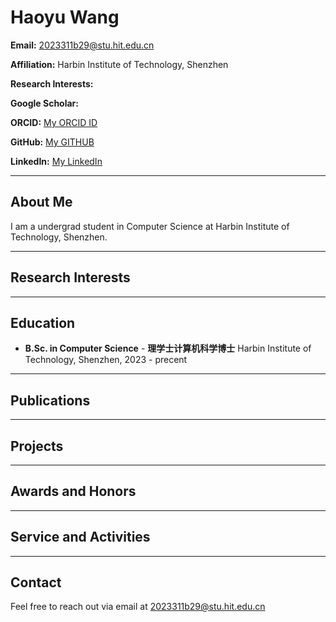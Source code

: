 # Haoyu Wang


**Email:** [2023311b29@stu.hit.edu.cn](mailto:2023311b29@stu.hit.edu.cn)  

**Affiliation:** Harbin Institute of Technology, Shenzhen 

**Research Interests:**  

**Google Scholar:** []()

**ORCID:** [My ORCID ID]()

**GitHub:** [My GITHUB]([https://github.com/SakuraHana01])

**LinkedIn:** [My LinkedIn]()

---

## About Me

I am a undergrad student in Computer Science at Harbin Institute of Technology, Shenzhen.

------

## Research Interests


---

## Education

- **B.Sc. in Computer Science**  - **理学士计算机科学博士**
  Harbin Institute of Technology, Shenzhen, 2023 - precent

---

## Publications

---

## Projects


---

## Awards and Honors


---

## Service and Activities


---

## Contact

Feel free to reach out via email at [2023311b29@stu.hit.edu.cn](mailto:2023311b29@stu.hit.edu.cn)
